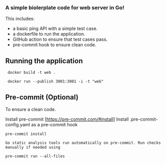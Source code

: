 ### A simple biolerplate code for web server in Go!

This includes:
- a basic ping API with a simple test case.
- a dockerfile to run the application.
- GitHub action to ensure that test cases pass.
- pre-commit hook to ensure clean code.


## Running the application

```
 docker build -t web .  

 docker run --publish 3001:3001 -i -t "web"       

 ```

## Pre-commit (Optional)
To ensure a clean code.

   Install pre-commit [https://pre-commit.com/#install]
   Install .pre-commit-config.yaml as a pre-commit hook

	pre-commit install

    Go static analysis tools run automatically on pre-commit. Run checks manually if needed using

	pre-commit run --all-files
